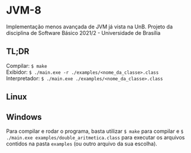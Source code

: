# JVM-8
Implementação menos avançada de JVM já vista na UnB. Projeto da disciplina de Software Básico 2021/2 - Universidade de Brasília

## TL;DR
Compilar: `$ make`  
Exibidor: `$ ./main.exe -r ./examples/<nome_da_classe>.class`  
Interpretador: `$ ./main.exe ./examples/<nome_da_classe>.class`  

## Linux

## Windows
Para compilar e rodar o programa, basta utilizar `$ make` para compilar e `$ ./main.exe examples/double_aritmetica.class` para executar os arquivos contidos na pasta `examples` (ou outro arquivo da sua escolha). 
